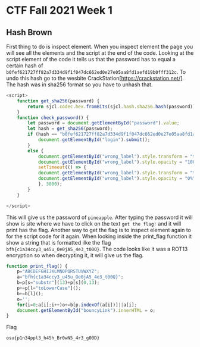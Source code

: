 # CTF Fall 2021 Week 1

## Hash Brown

First thing to do is inspect element. When you inspect element the page you will see all the elements and the script at the end of the code.
Looking at the script element of the code it tells us that the password has to equal a certain hash of
`b0fef621727ff82a7d334d9f1f047dc662ed0e27e05aa8fd1aefd19b0fff312c`. To undo this hash go to the wesbite CrackStation[https://crackstation.net/].
The hash was in sha256 format so you have to unhash that.

```js
<script>
    function get_sha256(password) {
        return sjcl.codec.hex.fromBits(sjcl.hash.sha256.hash(password));
    }
    function check_password() {
        let password = document.getElementById("password").value;
        let hash = get_sha256(password);
        if (hash == "b0fef621727ff82a7d334d9f1f047dc662ed0e27e05aa8fd1aefd19b0fff312c") {
            document.getElementById("login").submit();
        }
        else {
            document.getElementById("wrong_label").style.transform = "translate(-50%, -50%) scale(100%)";
            document.getElementById("wrong_label").style.opacity = "100%";
            setTimeout(() => {
            document.getElementById("wrong_label").style.transform = "translate(-50%, -50%) scale(75%)";
            document.getElementById("wrong_label").style.opacity = "0%";
            }, 3000);
        }
    }

</script>
```

This will give us the password of `pineapple`. After typing the password it will show is site where we have to click on the text `get the flag!` and it will print has the flag.
Another way to get the flag is to inspect element again to for the script code for it again. When looking inside the print_flag function it show a string that is formatted ilke the flag 
`bfh{c1a34ccy3_u45u_Oe0jA5_4e3_t00Q}`. The code looks like it was a ROT13 encryption so when decrypting it, it will give us the flag.

```js
function print_flag() {
    p="ABCDEFGHIJKLMNOPQRSTUVWXYZ";
    a="bfh{c1a34ccy3_u45u_Oe0jA5_4e3_t00Q}";
    b=p[s="substr"](13)+p[s](0,13);
    p+=p[l="toLowerCase"]();
    b+=b[l]();
    o='';
    for(i=0;a[i];i++)o+=b[p.indexOf(a[i])]||a[i];
    document.getElementById("bouncyLink").innerHTML = o;
}

```


Flag
```
osu{p1n34ppl3_h45h_Br0wN5_4r3_g00D}
```